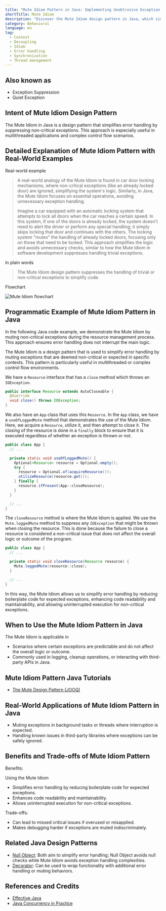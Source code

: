 ```yaml
---
title: "Mute Idiom Pattern in Java: Implementing Unobtrusive Exception Suppression"
shortTitle: Mute Idiom
description: "Discover the Mute Idiom design pattern in Java, which simplifies error handling by muting non-critical exceptions. Learn how to apply it effectively in multithreaded environments."
category: Behavioral
language: en
tag:
  - Context
  - Decoupling
  - Idiom
  - Error handling
  - Synchronization
  - Thread management
---
```


## Also known as

* Exception Suppression
* Quiet Exception

## Intent of Mute Idiom Design Pattern

The Mute Idiom in Java is a design pattern that simplifies error handling by suppressing non-critical exceptions. This approach is especially useful in multithreaded applications and complex control flow scenarios.

## Detailed Explanation of Mute Idiom Pattern with Real-World Examples

Real-world example

> A real-world analogy of the Mute Idiom is found in car door locking mechanisms, where non-critical exceptions (like an already locked door) are ignored, simplifying the system's logic. Similarly, in Java, the Mute Idiom focuses on essential operations, avoiding unnecessary exception handling.
>
> Imagine a car equipped with an automatic locking system that attempts to lock all doors when the car reaches a certain speed. In this system, if one of the doors is already locked, the system doesn't need to alert the driver or perform any special handling; it simply skips locking that door and continues with the others. The locking system "mutes" the handling of already locked doors, focusing only on those that need to be locked. This approach simplifies the logic and avoids unnecessary checks, similar to how the Mute Idiom in software development suppresses handling trivial exceptions.

In plain words

> The Mute Idiom design pattern suppresses the handling of trivial or non-critical exceptions to simplify code.

Flowchart

![Mute Idiom flowchart](./etc/mute-idiom-flowchart.png)

## Programmatic Example of Mute Idiom Pattern in Java

In the following Java code example, we demonstrate the Mute Idiom by muting non-critical exceptions during the resource management process. This approach ensures error handling does not interrupt the main logic.

The Mute Idiom is a design pattern that is used to simplify error handling by muting exceptions that are deemed non-critical or expected in specific contexts. This pattern is particularly useful in multithreaded or complex control flow environments.

We have a `Resource` interface that has a `close` method which throws an `IOException`.

```java
public interface Resource extends AutoCloseable {
  @Override
  void close() throws IOException;
}
```

We also have an `App` class that uses this `Resource`. In the `App` class, we have a `useOfLoggedMute` method that demonstrates the use of the Mute Idiom. Here, we acquire a `Resource`, utilize it, and then attempt to close it. The closing of the resource is done in a `finally` block to ensure that it is executed regardless of whether an exception is thrown or not.

```java
public class App {
  // ...

  private static void useOfLoggedMute() {
    Optional<Resource> resource = Optional.empty();
    try {
      resource = Optional.of(acquireResource());
      utilizeResource(resource.get());
    } finally {
      resource.ifPresent(App::closeResource);
    }
  }

  // ...
}
```

The `closeResource` method is where the Mute Idiom is applied. We use the `Mute.loggedMute` method to suppress any `IOException` that might be thrown when closing the resource. This is done because the failure to close a resource is considered a non-critical issue that does not affect the overall logic or outcome of the program.

```java
public class App {
  // ...

  private static void closeResource(Resource resource) {
    Mute.loggedMute(resource::close);
  }

  // ...
}
```

In this way, the Mute Idiom allows us to simplify error handling by reducing boilerplate code for expected exceptions, enhancing code readability and maintainability, and allowing uninterrupted execution for non-critical exceptions.

## When to Use the Mute Idiom Pattern in Java

The Mute Idiom is applicable in

* Scenarios where certain exceptions are predictable and do not affect the overall logic or outcome.
* Commonly used in logging, cleanup operations, or interacting with third-party APIs in Java.

## Mute Idiom Pattern Java Tutorials

* [The Mute Design Pattern (JOOQ)](http://blog.jooq.org/2016/02/18/the-mute-design-pattern/)

## Real-World Applications of Mute Idiom Pattern in Java

* Muting exceptions in background tasks or threads where interruption is expected.
* Handling known issues in third-party libraries where exceptions can be safely ignored.

## Benefits and Trade-offs of Mute Idiom Pattern

Benefits:

Using the Mute Idiom

* Simplifies error handling by reducing boilerplate code for expected exceptions.
* Enhances code readability and maintainability.
* Allows uninterrupted execution for non-critical exceptions.

Trade-offs:

* Can lead to missed critical issues if overused or misapplied.
* Makes debugging harder if exceptions are muted indiscriminately.

## Related Java Design Patterns

* [Null Object](https://java-design-patterns.com/patterns/null-object/): Both aim to simplify error handling; Null Object avoids null checks while Mute Idiom avoids exception handling complexities.
* [Decorator](https://java-design-patterns.com/patterns/decorator/): Can be used to wrap functionality with additional error handling or muting behaviors.

## References and Credits

* [Effective Java](https://amzn.to/4cGk2Jz)
* [Java Concurrency in Practice](https://amzn.to/4aRMruW)
